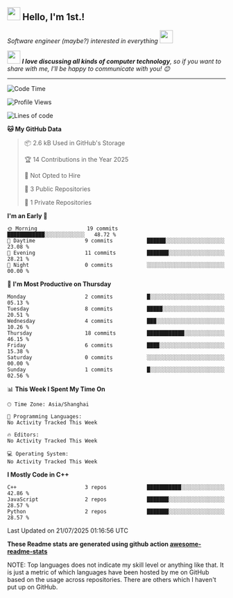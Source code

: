 <h2><img src="https://emojis.slackmojis.com/emojis/images/1531849430/4246/blob-sunglasses.gif?1531849430" width="30"/> Hello, I'm 1st.! </h2>
<p><em>Software engineer (maybe?)  interested in everything
</a><img src="https://media.giphy.com/media/WUlplcMpOCEmTGBtBW/giphy.gif" width="30"> 
</em></p>



<img src="https://media.giphy.com/media/LnQjpWaON8nhr21vNW/giphy.gif" width="30"> <em><b>I love discussing all kinds of computer technology</b>, so if you want to share with me, I'll be happy to communicate with you! 😊</em>

---
<!--START_SECTION:waka-->
![Code Time](http://img.shields.io/badge/Code%20Time-206%20hrs%2038%20mins-blue)

![Profile Views](http://img.shields.io/badge/Profile%20Views-0-blue)

![Lines of code](https://img.shields.io/badge/From%20Hello%20World%20I%27ve%20Written-47.5%20thousand%20lines%20of%20code-blue)

**🐱 My GitHub Data** 

> 📦 2.6 kB Used in GitHub's Storage 
 > 
> 🏆 14 Contributions in the Year 2025
 > 
> 🚫 Not Opted to Hire
 > 
> 📜 3 Public Repositories 
 > 
> 🔑 1 Private Repositories 
 > 
**I'm an Early 🐤** 

```text
🌞 Morning                19 commits          ████████████░░░░░░░░░░░░░   48.72 % 
🌆 Daytime                9 commits           ██████░░░░░░░░░░░░░░░░░░░   23.08 % 
🌃 Evening                11 commits          ███████░░░░░░░░░░░░░░░░░░   28.21 % 
🌙 Night                  0 commits           ░░░░░░░░░░░░░░░░░░░░░░░░░   00.00 % 
```
📅 **I'm Most Productive on Thursday** 

```text
Monday                   2 commits           █░░░░░░░░░░░░░░░░░░░░░░░░   05.13 % 
Tuesday                  8 commits           █████░░░░░░░░░░░░░░░░░░░░   20.51 % 
Wednesday                4 commits           ███░░░░░░░░░░░░░░░░░░░░░░   10.26 % 
Thursday                 18 commits          ████████████░░░░░░░░░░░░░   46.15 % 
Friday                   6 commits           ████░░░░░░░░░░░░░░░░░░░░░   15.38 % 
Saturday                 0 commits           ░░░░░░░░░░░░░░░░░░░░░░░░░   00.00 % 
Sunday                   1 commits           █░░░░░░░░░░░░░░░░░░░░░░░░   02.56 % 
```


📊 **This Week I Spent My Time On** 

```text
🕑︎ Time Zone: Asia/Shanghai

💬 Programming Languages: 
No Activity Tracked This Week

🔥 Editors: 
No Activity Tracked This Week

💻 Operating System: 
No Activity Tracked This Week
```

**I Mostly Code in C++** 

```text
C++                      3 repos             ███████████░░░░░░░░░░░░░░   42.86 % 
JavaScript               2 repos             ███████░░░░░░░░░░░░░░░░░░   28.57 % 
Python                   2 repos             ███████░░░░░░░░░░░░░░░░░░   28.57 % 
```




 Last Updated on 21/07/2025 01:16:56 UTC
<!--END_SECTION:waka-->
**These Readme stats are generated using github action [awesome-readme-stats](https://github.com/anmol098/waka-readme-stats)**

NOTE: Top languages does not indicate my skill level or anything like that. It is just a metric of which languages have been hosted by me on GitHub based on the usage across repositories. There are others which I haven't put up on GitHub.
